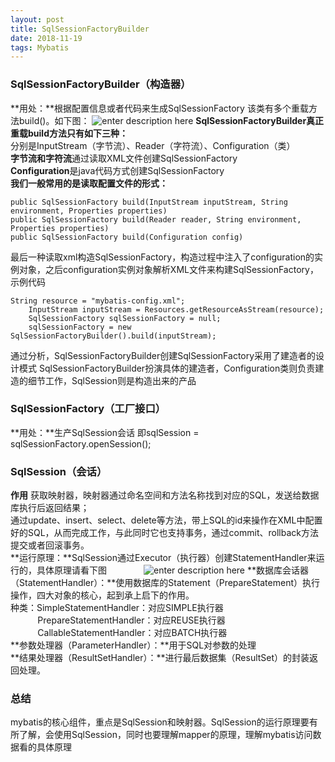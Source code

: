 ```yaml
--- 
layout: post
title: SqlSessionFactoryBuilder
date: 2018-11-19
tags: Mybatis
---
```

### **SqlSessionFactoryBuilder（构造器）**
**用处：**根据配置信息或者代码来生成SqlSessionFactory
该类有多个重载方法build()。如下图：
![enter description
here](https://viabcde.github.io/images/2018-10-10/2018101026.png) 
**SqlSessionFactoryBuilder真正重载build方法只有如下三种：**  
分别是InputStream（字节流）、Reader（字符流）、Configuration（类）  
**字节流和字符流**通过读取XML文件创建SqlSessionFactory    
**Configuration**是java代码方式创建SqlSessionFactory  
**我们一般常用的是读取配置文件的形式：**

``` 
public SqlSessionFactory build(InputStream inputStream, String environment, Properties properties) 
public SqlSessionFactory build(Reader reader, String environment, Properties properties)
public SqlSessionFactory build(Configuration config)
```
最后一种读取xml构造SqlSessionFactory，构造过程中注入了configuration的实例对象，之后configuration实例对象解析XML文件来构建SqlSessionFactory，示例代码

``` 
String resource = "mybatis-config.xml";
	InputStream inputStream = Resources.getResourceAsStream(resource);
	SqlSessionFactory sqlSessionFactory = null;
	sqlSessionFactory = new SqlSessionFactoryBuilder().build(inputStream);
```
通过分析，SqlSessionFactoryBuilder创建SqlSessionFactory采用了建造者的设计模式
SqlSessionFactoryBuilder扮演具体的建造者，Configuration类则负责建造的细节工作，SqlSession则是构造出来的产品
### **SqlSessionFactory（工厂接口）**
**用处：**生产SqlSession会话 即sqlSession = sqlSessionFactory.openSession();
### **SqlSession（会话）**
**作用**
获取映射器，映射器通过命名空间和方法名称找到对应的SQL，发送给数据库执行后返回结果；  
通过update、insert、select、delete等方法，带上SQL的id来操作在XML中配置好的SQL，从而完成工作，与此同时它也支持事务，通过commit、rollback方法提交或者回滚事务。  
**运行原理：**SqlSession通过Executor（执行器）创建StatementHandler来运行的，具体原理请看下图               
![enter description
here](https://viabcde.github.io/images/2018-10-10/2018101027.png) 
**数据库会话器（StatementHandler）：**使用数据库的Statement（PrepareStatement）执行操作，四大对象的核心，起到承上启下的作用。  
种类：SimpleStatementHandler：对应SIMPLE执行器  
           PrepareStatementHandler：对应REUSE执行器  
           CallableStatementHandler：对应BATCH执行器  
**参数处理器（ParameterHandler）：**用于SQL对参数的处理  
**结果处理器（ResultSetHandler）：**进行最后数据集（ResultSet）的封装返回处理。  
### **总结**    
mybatis的核心组件，重点是SqlSession和映射器。SqlSession的运行原理要有所了解，会使用SqlSession，同时也要理解mapper的原理，理解mybatis访问数据看的具体原理